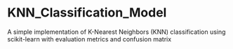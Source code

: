 # KNN_Classification_Model
A simple implementation of K-Nearest Neighbors (KNN) classification using scikit-learn with evaluation metrics and confusion matrix
